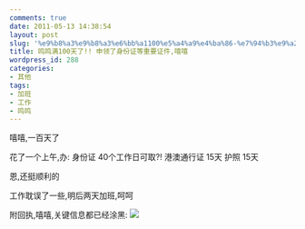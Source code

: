 ```yaml
---
comments: true
date: 2011-05-13 14:38:54
layout: post
slug: '%e9%b8%a3%e9%b8%a3%e6%bb%a1100%e5%a4%a9%e4%ba%86-%e7%94%b3%e9%a2%86%e4%ba%86%e8%ba%ab%e4%bb%bd%e8%af%81%e7%ad%89%e9%87%8d%e8%a6%81%e8%af%81%e4%bb%b6%e5%98%bb%e5%98%bb'
title: 鸣鸣满100天了!! 申领了身份证等重要证件,嘻嘻
wordpress_id: 288
categories:
- 其他
tags:
- 加班
- 工作
- 鸣鸣
---
```


嘻嘻,一百天了

花了一个上午,办:
身份证    40个工作日可取?!
港澳通行证 15天
护照        15天

恩,还挺顺利的

工作耽误了一些,明后两天加班,呵呵

附回执,嘻嘻,关键信息都已经涂黑:
[![](http://wendal.net/wp-content/uploads/2011/05/MM_SF-300x225.jpg)](http://wendal.net/wp-content/uploads/2011/05/MM_SF.jpg)
